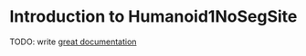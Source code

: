 # Introduction to Humanoid1NoSegSite

TODO: write [great documentation](http://jacobian.org/writing/what-to-write/)
